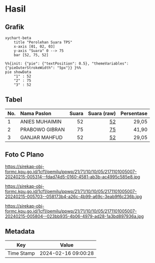 # Hasil

## Grafik

```mermaid
xychart-beta
    title "Perolehan Suara TPS"
    x-axis [01, 02, 03]
    y-axis "Suara" 0 --> 75
    bar [52, 75, 52]
```

```mermaid
%%{init: {"pie": {"textPosition": 0.5}, "themeVariables": {"pieOuterStrokeWidth": "5px"}} }%%
pie showData
    "1" : 52
    "2" : 75
    "3" : 52
```

## Tabel

| No. | Nama Paslon    | Suara | Suara (raw) | Persentase |
|:--- |:-------------- | -----:| -----------:| ----------:|
| 1   | ANIES MUHAIMIN | 52    | [52][p-1]   | 29,05      |
| 2   | PRABOWO GIBRAN | 75    | [75][p-2]   | 41,90      |
| 3   | GANJAR MAHFUD  | 52    | [52][p-3]   | 29,05      |


[p-1]: https://github.com/gigit-pemilu/pemilu-2024-21-kepulauan-riau/blob/main/pilpres/hitung-suara/sub/21-kepulauan-riau/sub/71-kota-batam/sub/10-batam-kota/sub/1005-sukajadi/sub/007-tps/sub/paslon-1.txt
[p-2]: https://github.com/gigit-pemilu/pemilu-2024-21-kepulauan-riau/blob/main/pilpres/hitung-suara/sub/21-kepulauan-riau/sub/71-kota-batam/sub/10-batam-kota/sub/1005-sukajadi/sub/007-tps/sub/paslon-2.txt
[p-3]: https://github.com/gigit-pemilu/pemilu-2024-21-kepulauan-riau/blob/main/pilpres/hitung-suara/sub/21-kepulauan-riau/sub/71-kota-batam/sub/10-batam-kota/sub/1005-sukajadi/sub/007-tps/sub/paslon-3.txt

## Foto C Plano

https://sirekap-obj-formc.kpu.go.id/1cf1/pemilu/ppwp/21/71/10/10/05/2171101005007-20240215-005314--fdad74d5-0160-4581-ab3b-ac4995c585e8.jpg

https://sirekap-obj-formc.kpu.go.id/1cf1/pemilu/ppwp/21/71/10/10/05/2171101005007-20240215-005703--058173b4-a26c-4b99-a69c-3eab9f6c236b.jpg

https://sirekap-obj-formc.kpu.go.id/1cf1/pemilu/ppwp/21/71/10/10/05/2171101005007-20240215-005804--023bb935-4b06-4979-ad28-1a3bd897936a.jpg


## Metadata

| Key        | Value               |
| ---------- | ------------------- |
| Time Stamp | 2024-02-16 09:00:28 |



